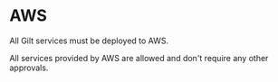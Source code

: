 # AWS

All Gilt services must be deployed to AWS.

All services provided by AWS are allowed and don't require any other approvals.
